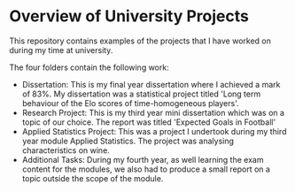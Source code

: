 # Overview of University Projects

This repository contains examples of the projects that I have worked on during my time at university.

The four folders contain the following work:
- Dissertation: This is my final year dissertation where I achieved a mark of 83%. My dissertation was a statistical project titled 'Long term behaviour of the Elo scores of time-homogeneous players'.
- Research Project: This is my third year mini dissertation which was on a topic of our choice. The report was titled 'Expected Goals in Football'
- Applied Statistics Project: This was a project I undertook during my third year module Applied Statistics. The project was analysing characteristics on wine.
- Additional Tasks: During my fourth year, as well learning the exam content for the modules, we also had to produce a small report on a topic outside the scope of the module. 


